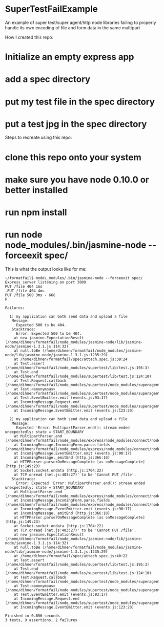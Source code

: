 SuperTestFailExample
====================

An example of super test/super agent/http node libraries failing to properly handle its own encoding of file and form data in the same multipart

How I created this repo:

# Initialize an empty express app
# add a spec directory
# put my test file in the spec directory
# put a test jpg in the spec directory

Steps to recreate using this repo:

# clone this repo onto your system
# make sure you have node 0.10.0 or better installed
# run npm install
# run node node\_modules/.bin/jasmine-node --forceexit spec/

This is what the output looks like for me:

	~/formatfail$ node\_modules/.bin/jasmine-node --forceexit spec/
	Express server listening on port 3000
	PUT /file 404 1ms
	.PUT /file 404 4ms
	PUT /file 500 3ms - 668
	F
	 
	Failures:
	
	  1) my application can both send data and upload a file
	   Message:
	     Expected 500 to be 404.
	   Stacktrace:
	     Error: Expected 500 to be 404.
	    at new jasmine.ExpectationResult (/home/dihnen/formatfail/node_modules/jasmine-node/lib/jasmine-node/jasmine-1.3.1.js:114:32)
	    at null.toBe (/home/dihnen/formatfail/node_modules/jasmine-node/lib/jasmine-node/jasmine-1.3.1.js:1235:29)
	    at /home/dihnen/formatfail/spec/attach.spec.js:39:24
	    at Test.assert (/home/dihnen/formatfail/node_modules/supertest/lib/test.js:195:3)
	    at Test.end (/home/dihnen/formatfail/node_modules/supertest/lib/test.js:124:10)
	    at Test.Request.callback (/home/dihnen/formatfail/node_modules/supertest/node_modules/superagent/lib/node/index.js:575:3)
	    at Test.<anonymous> (/home/dihnen/formatfail/node_modules/supertest/node_modules/superagent/lib/node/index.js:133:10)
	    at Test.EventEmitter.emit (events.js:93:17)
	    at IncomingMessage.Request.end (/home/dihnen/formatfail/node_modules/supertest/node_modules/superagent/lib/node/index.js:704:12)
	    at IncomingMessage.EventEmitter.emit (events.js:123:20)
	
	  2) my application can both send data and upload a file
	   Message:
	     Expected 'Error: MultipartParser.end(): stream ended unexpectedly: state = START_BOUNDARY
	    at MultipartParser.end (/home/dihnen/formatfail/node_modules/express/node_modules/connect/node_modules/formidable/lib/multipart_parser.js:306:12)
	    at IncomingMessage.IncomingForm.parse.fields (/home/dihnen/formatfail/node_modules/express/node_modules/connect/node_modules/formidable/lib/incoming_form.js:102:30)
	    at IncomingMessage.EventEmitter.emit (events.js:90:17)
	    at IncomingMessage._emitEnd (http.js:366:10)
	    at HTTPParser.parserOnMessageComplete [as onMessageComplete] (http.js:149:23)
	    at Socket.socket.ondata (http.js:1704:22)
	    at TCP.onread (net.js:403:27)' to be 'Cannot PUT /file'.
	   Stacktrace:
	     Error: Expected 'Error: MultipartParser.end(): stream ended unexpectedly: state = START_BOUNDARY
	    at MultipartParser.end (/home/dihnen/formatfail/node_modules/express/node_modules/connect/node_modules/formidable/lib/multipart_parser.js:306:12)
	    at IncomingMessage.IncomingForm.parse.fields (/home/dihnen/formatfail/node_modules/express/node_modules/connect/node_modules/formidable/lib/incoming_form.js:102:30)
	    at IncomingMessage.EventEmitter.emit (events.js:90:17)
	    at IncomingMessage._emitEnd (http.js:366:10)
	    at HTTPParser.parserOnMessageComplete [as onMessageComplete] (http.js:149:23)
	    at Socket.socket.ondata (http.js:1704:22)
	    at TCP.onread (net.js:403:27)' to be 'Cannot PUT /file'.
	    at new jasmine.ExpectationResult (/home/dihnen/formatfail/node_modules/jasmine-node/lib/jasmine-node/jasmine-1.3.1.js:114:32)
	    at null.toBe (/home/dihnen/formatfail/node_modules/jasmine-node/lib/jasmine-node/jasmine-1.3.1.js:1235:29)
	    at /home/dihnen/formatfail/spec/attach.spec.js:40:22
	    at Test.assert (/home/dihnen/formatfail/node_modules/supertest/lib/test.js:195:3)
	    at Test.end (/home/dihnen/formatfail/node_modules/supertest/lib/test.js:124:10)
	    at Test.Request.callback (/home/dihnen/formatfail/node_modules/supertest/node_modules/superagent/lib/node/index.js:575:3)
	    at Test.<anonymous> (/home/dihnen/formatfail/node_modules/supertest/node_modules/superagent/lib/node/index.js:133:10)
	    at Test.EventEmitter.emit (events.js:93:17)
	    at IncomingMessage.Request.end (/home/dihnen/formatfail/node_modules/supertest/node_modules/superagent/lib/node/index.js:704:12)
	    at IncomingMessage.EventEmitter.emit (events.js:123:20)
	
	Finished in 0.056 seconds
	3 tests, 9 assertions, 2 failures
	
	
	
